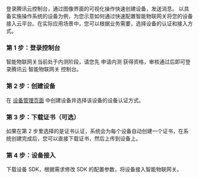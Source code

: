 
登录腾讯云控制台，通过图像界面的可视化操作快速创建设备，发送消息。
以具备实施操作系统的设备为例，为您示意如何通过快速配置智能物联网关将您的设备接入云平台。在实际应用场景中，您可以根据业务需要，选择设备的认证和接入方式。

### 第 1 步：登录控制台
智能物联网关当前处于内测阶段，请您先 申请内测 获得资格，审核通过后即可登录腾讯云 智能物联网关 控制台。

### 第 2 步：创建设备
在 [设备管理页面](https://console.qcloud.com/aiot-gw) 中创建设备并选择该设备的设备认证方式。

### 第 3 步：下载证书（可选）
如果在第 2 步里选择的是证书认证，系统会为每个设备自动创建一个证书，在系统创建完成后，您可以直接下载证书，然后上传到设备上。

### 第 4 步：设备接入
下载设备 SDK，根据需求修改 SDK 的配置参数，将设备接入智能物联网关。